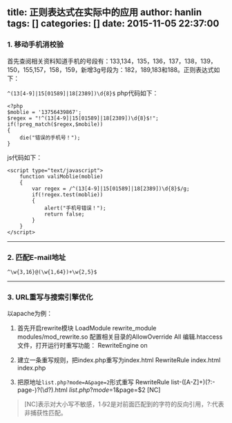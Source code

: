 title: 正则表达式在实际中的应用
author: hanlin
tags: []
categories: []
date: 2015-11-05 22:37:00
---
### 1. 移动手机消校验

首先查阅相关资料知道手机的号段有：133,134，135，136，137，138，139，150，155,157，158，159，新增3g号段为：182，189,183和188。正则表达式如下：
<!--more-->
`^(13[4-9]|15[01589]|18[2389])\d{8}$`
php代码如下：
```
<?php
$moblie = '13756439867';
$regex = "!^(13[4-9]|15[01589]|18[2389])\d{8}$!";
if(!preg_match($regex,$mobile))
{
    die("错误的手机号！");    
}
```
js代码如下：
```
<script type="text/javascript">
    function valiMoblie(moblie)
    {
        var regex = /^(13[4-9]|15[01589]|18[2389])\d{8}$/g;
        if(!regex.test(moblie))
        {
            alert("手机号错误！");
            return false;
        }
    }
</script>
```

* * * * *
### 2. 匹配E-mail地址
`^\w{3,16}@(\w{1,64})+\w{2,5}$`

* * * * *
### 3. URL重写与搜索引擎优化
以apache为例：

1. 首先开启rewrite模块
LoadModule rewrite_module modules/mod_rewrite.so
配置相关目录的AllowOverride All
编辑.htaccess文件，打开运行时重写功能：
    RewriteEngine on

2. 建立一条重写规则，把index.php重写为index.html
    RewriteRule index.html index.php

3. 把原地址`list.php?mode=A&page=2`形式重写
    RewriteRule list-([A-Z]+)(?:-page-)?(\d?)\.html $list.php?mode=$1&page=$2 [NC]

> [NC]表示对大小写不敏感，$1与$2是对前面匹配到的字符的反向引用，?:代表非捕获性匹配。
